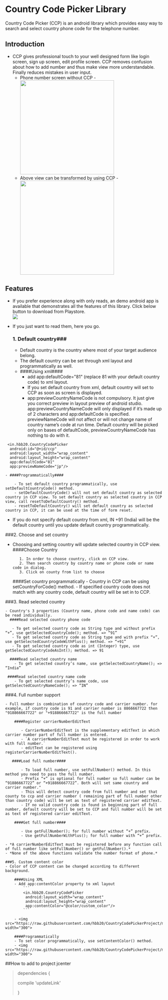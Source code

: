 Country Code Picker Library
===========================

Country Code Picker (CCP) is an android library which provides easy way to search and select country phone code for the telephone number.

Introduction
------------
* CCP gives professional touch to your well designed form like login screen, sign up screen, edit profile screen. CCP removes confusion about how to add number and thus make view more understandable. Finally reduces mistakes in user input.
    * Phone number screen without CCP
          - <img src="https://raw.githubusercontent.com/hbb20/CountryCodePickerProject/master/app/src/main/res/drawable/noncpp.png" width="300"> 
    * Above view can be transformed by using CCP
          - <img src="https://raw.githubusercontent.com/hbb20/CountryCodePickerProject/master/app/src/main/res/drawable/withcpp.png" width="300">

Features
--------
 - If you prefer experience along with only reads, an demo android app is available that demonstrates all the features of this library. Click below button to download from Playstore.
<br/><a href="https://play.google.com/store/apps/details?id=updateLink"><img src="http://www.android.com/images/brand/get_it_on_play_logo_large.png"/></a>

 - If you just want to read them, here you go.
    ### 1. Default country###
    *  Default country is the country where most of your target audience belong.
    *  The default country can be set through xml layout and programmatically as well.
   
   - ####Using xml####
        - add app:defaultCode="81" (replace 81 with your default country code) to xml layout.
        - If you set default country from xml, default country will set to CCP as soon as screen is displayed.
        - app:previewCountryNameCode is not compulsory. It just give you correct preview in layout preview of android studio. app:previewCountryNameCode will only displayed if it’s made up of 2 characters and app:defaultCode is specified. previewNameCode will not affect or will not change name of country name’s code at run time. Default country will be picked only on bases of defaultCode, previewCountryNameCode has nothing to do with it. 
 ```
  <in.hbb20.CountryCodePicker
   android:id="@+id/ccp"
   android:layout_width="wrap_content"
   android:layout_height="wrap_content"
   app:defaultCode="81" 
   app:previewNameCode="jp"/>
```
	- ####Programmatically####
	
	    - To set default country programmatically, use setDefaultCountryCode() method.
	    - setDefaultCountryCode() will not set default country as selected country in CCP view. To set default country as selected country in CCP view, call resetToDefaultCountry() method.
	    - resetToDefaultCountry() will set default country as selected country in CCP, it can be used at the time of form reset.
  - If you do not specify default country from xml, IN +91 (India) will be the default country until you update default country programmatically.
    
    
  ###2. Choose and set country
  
   - Choosing and setting country will update selected country in CCP view.
		####Choose Country
             
			1. In order to choose country, click on CCP view.
			2. Then search country by country name or phone code or name code in dialog. 
			3. Click on county from list to choose
				

        ####Set country programmatically
           - Country in CCP can be using setCountryForCode() method.
           - If specified country code does not match with any country code, default country will be set in to CCP.
                
  
  ###3. Read selected country
  
    - Country's 3 properties (Country name, phone code and name code) can be read individually.
	  ####Read selected country phone code
	  
       - To get selected country code as String type and without prefix “+”, use getSelectedCountryCode(); method. => “91”
       - To get selected country code as String type and with prefix “+”, use getSelectedCountryCodeWithPlus(); method. => “+91”
       - To get selected country code as int (Integer) type, use getSelectedCountryCodeAsInt(); method. => 91
	
	  ####Read selected country name
	    - To get selected country’s name, use getSelectedCountryName(); => “India”
	
	 ####Read selected country name code
	    - To get selected country’s name code, use getSelectedCountryNameCode(); => “IN”
	 
   ###4. Full number support
   
    - Full number is combination of country code and carrier number. for example, if country code is 91 and carrier number is 8866667722 then "918866667722" or "+918866667722" is the full number

	    ####Register carrierNumberEditText
	    
	       - CarrierNumberEditText is the supplementary editText in which carrier number part of full number is entered.
	       - `A carrierNumberEditText must be registered in order to work with full number.` 
	       - editText can be registered using registerCarrierNumberEditText().
	
	   ####Load full number####
	     
	       - To load full number, use setFullNumber() method. In this method you need to pass the full number.
	       - Prefix “+” is optional for full number so full number can be “91886667722” or “+918866667722”. Both will set same country and carrier number."
	       - This will detect country code from full number and set that county to ccp and carrier number ( remaining part of full number other than country code) will be set as text of registered carrier editText.
	       - If no valid country code is found in beginning part of full number, default country will be set to CCP and full number will be set as text of registered carrier editText.
	
	    ####Get full number####
	   
	       - Use getFullNumber(); for full number without “+” prefix.
	       - Use getFullNumberWithPlus(); for full number with “+” prefix.

	- *A carrierNumberEditText must be registered before any function call of full number like setFullNumber() or getFullNumber().*
	- *None of the above functions validate the number format of phone.*

	###5. Custom content color
	- Color of CCP content can be changed according to different background.
		
		####Using XML
		- Add app:contentColor property to xml layout
			```
			<in.hbb20.CountryCodePicker
	         android:layout_width="wrap_content"
		     android:layout_height="wrap_content"
		     app:contentColor="@color/custom_color"/>                        
			```
		
		- <img src="https://raw.githubusercontent.com/hbb20/CountryCodePickerProject/master/app/src/main/res/drawable/color1cpp.png" width="300"> 

		####Programmatically
		- To set color programmatically, use setContentColor() method.
		- <img src="https://raw.githubusercontent.com/hbb20/CountryCodePickerProject/master/app/src/main/res/drawable/color2cpp.png" width="300"> 

##How to add to project
jcenter

> dependencies {
>
>compile 'updateLink'
>
>}
